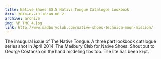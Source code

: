 ```yaml
---
title: Native Shoes SS15 Native Tongue Catalogue Lookbook
date: 2014-07-13 16:49:00 Z
archive: archive
img: VP_TMC_4.jpg
link: http://www.madburyclub.com/native-shoes-technica-moon-mission/
---
```


The inaugural issue of The Native Tongue. A three part lookbook catalogue series shot in April 2014. The Madbury Club for Native Shoes. Shout out to George Costanza on the hand modeling tips too. The lite has been kept.
